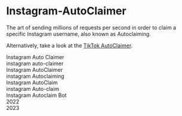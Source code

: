 ﻿# Instagram-AutoClaimer

The art of sending millions of requests per second in order to claim a specific Instagram username, also known as Autoclaiming.

Alternatively, take a look at the [TikTok AutoClaimer](https://github.com/spykard/tiktok-autoclaimer).

Instagram Auto Claimer  
instagram auto-claimer  
Instagram AutoClaimer  
instagram Autoclaiming  
Instagram AutoClaim  
instagram Auto-claim  
Instagram Autoclaim Bot  
2022  
2023
